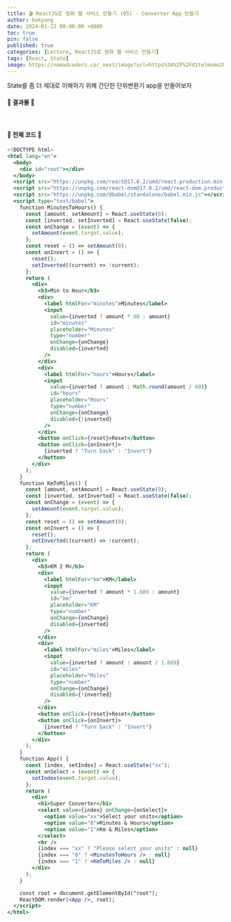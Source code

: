 ```yaml
---
title: 🎬 ReactJS로 영화 웹 서비스 만들기 (05) - Converter App 만들기
author: bokyung
date: 2024-01-22 00:00:00 +0800
toc: true
pin: false
published: true
categories: [Lecture, ReactJS로 영화 웹 서비스 만들기]
tags: [React, State]
image: https://nomadcoders.co/_next/image?url=https%3A%2F%2Fd1telmomo28umc.cloudfront.net%2Fmedia%2Fpublic%2Fthumbnails%2Freact-for-beginners.jpeg&w=1920&q=75
---
```


State를 좀 더 제대로 이해하기 위해 간단한 단위변환기 app을 만들어보자<br>

#### **🔽 결과물 🔽**

<html lang="en">
  <head>
    <meta charset="UTF-8" />
    <meta
      name="viewport"
      content="width=device-width, initial-scale=1.0"
    />
    <title>React Converter App</title>
  </head>
  <body>
    <div id="root"></div>
    <script
      src="https://unpkg.com/react@17.0.2/umd/react.production.min.js"
      crossorigin
    ></script>
    <script
      src="https://unpkg.com/react-dom@17.0.2/umd/react-dom.production.min.js"
      crossorigin
    ></script>
    <script
      src="https://unpkg.com/@babel/standalone/babel.min.js"
      crossorigin
    ></script>
    <script type="text/babel">
      function MinutesToHours() {
        const [amount, setAmount] = React.useState(0);
        const [inverted, setInverted] = React.useState(false);
        const onChange = (event) => {
          setAmount(event.target.value);
        };
        const reset = () => setAmount(0);
        const onInvert = () => {
          reset();
          setInverted((current) => !current);
        };
        return (
          <div>
            <h3>Min to Hour</h3>
            <div>
              <label htmlFor="minutes">Minutes</label>
              <input
                value={inverted ? amount * 60 : amount}
                id="minutes"
                placeholder="Minutes"
                type="number"
                onChange={onChange}
                disabled={inverted}
              />
            </div>
            <div>
              <label htmlFor="hours">Hours</label>
              <input
                value={inverted ? amount : Math.round(amount / 60)}
                id="hours"
                placeholder="Hours"
                type="number"
                onChange={onChange}
                disabled={!inverted}
              />
            </div>
            <button onClick={reset}>Reset</button>
            <button onClick={onInvert}>
              {inverted ? "Turn back" : "Invert"}
            </button>
          </div>
        );
      }
      function KmToMiles() {
        const [amount, setAmount] = React.useState(0);
        const [inverted, setInverted] = React.useState(false);
        const onChange = (event) => {
          setAmount(event.target.value);
        };
        const reset = () => setAmount(0);
        const onInvert = () => {
          reset();
          setInverted((current) => !current);
        };
        return (
          <div>
            <h3>KM 2 M</h3>
            <div>
              <label htmlFor="km">KM</label>
              <input
                value={inverted ? amount * 1.609 : amount}
                id="km"
                placeholder="KM"
                type="number"
                onChange={onChange}
                disabled={inverted}
              />
            </div>
            <div>
              <label htmlFor="miles">Miles</label>
              <input
                value={inverted ? amount : amount / 1.609}
                id="miles"
                placeholder="Miles"
                type="number"
                onChange={onChange}
                disabled={!inverted}
              />
            </div>
            <button onClick={reset}>Reset</button>
            <button onClick={onInvert}>
              {inverted ? "Turn back" : "Invert"}
            </button>
          </div>
        );
      }
      function App() {
        const [index, setIndex] = React.useState("xx");
        const onSelect = (event) => {
          setIndex(event.target.value);
        };
        return (
          <div>
            <h1>Super Converter</h1>
            <select value={index} onChange={onSelect}>
              <option value="xx">Select your units</option>
              <option value="0">Minutes & Hours</option>
              <option value="1">Km & Miles</option>
            </select>
            <hr />
            {index === "xx" ? (
              <p>Please select your units</p>
            ) : index === "0" ? (
              <MinutesToHours />
            ) : (
              <KmToMiles />
            )}
          </div>
        );
      }
      const root = document.getElementById("root");
      ReactDOM.render(<App />, root);
    </script>
  </body>
</html>

<br>

#### **🔽 전체 코드 🔽**

```jsx
<!DOCTYPE html>
<html lang="en">
  <body>
    <div id="root"></div>
  </body>
  <script src="https://unpkg.com/react@17.0.2/umd/react.production.min.js"></script>
  <script src="https://unpkg.com/react-dom@17.0.2/umd/react-dom.production.min.js"></script>
  <script src="https://unpkg.com/@babel/standalone/babel.min.js"></script>
  <script type="text/babel">
    function MinutesToHours() {
      const [amount, setAmount] = React.useState(0);
      const [inverted, setInverted] = React.useState(false);
      const onChange = (event) => {
        setAmount(event.target.value);
      };
      const reset = () => setAmount(0);
      const onInvert = () => {
        reset();
        setInverted((current) => !current);
      };
      return (
        <div>
          <h3>Min to Hour</h3>
          <div>
            <label htmlFor="minutes">Minutes</label>
            <input
              value={inverted ? amount * 60 : amount}
              id="minutes"
              placeholder="Minutes"
              type="number"
              onChange={onChange}
              disabled={inverted}
            />
          </div>
          <div>
            <label htmlFor="hours">Hours</label>
            <input
              value={inverted ? amount : Math.round(amount / 60)}
              id="hours"
              placeholder="Hours"
              type="number"
              onChange={onChange}
              disabled={!inverted}
            />
          </div>
          <button onClick={reset}>Reset</button>
          <button onClick={onInvert}>
            {inverted ? "Turn back" : "Invert"}
          </button>
        </div>
      );
    }
    function KmToMiles() {
      const [amount, setAmount] = React.useState(0);
      const [inverted, setInverted] = React.useState(false);
      const onChange = (event) => {
        setAmount(event.target.value);
      };
      const reset = () => setAmount(0);
      const onInvert = () => {
        reset();
        setInverted((current) => !current);
      };
      return (
        <div>
          <h3>KM 2 M</h3>
          <div>
            <label htmlFor="km">KM</label>
            <input
              value={inverted ? amount * 1.609 : amount}
              id="km"
              placeholder="KM"
              type="number"
              onChange={onChange}
              disabled={inverted}
            />
          </div>
          <div>
            <label htmlFor="miles">Miles</label>
            <input
              value={inverted ? amount : amount / 1.609}
              id="miles"
              placeholder="Miles"
              type="number"
              onChange={onChange}
              disabled={!inverted}
            />
          </div>
          <button onClick={reset}>Reset</button>
          <button onClick={onInvert}>
            {inverted ? "Turn back" : "Invert"}
          </button>
        </div>
      );
    }
    function App() {
      const [index, setIndex] = React.useState("xx");
      const onSelect = (event) => {
        setIndex(event.target.value);
      };
      return (
        <div>
          <h1>Super Converter</h1>
          <select value={index} onChange={onSelect}>
            <option value="xx">Select your units</option>
            <option value="0">Minutes & Hours</option>
            <option value="1">Km & Miles</option>
          </select>
          <hr />
          {index === "xx" ? "Please select your units" : null}
          {index === "0" ? <MinutesToHours /> : null}
          {index === "1" ? <KmToMiles /> : null}
        </div>
      );
    }

    const root = document.getElementById("root");
    ReactDOM.render(<App />, root);
  </script>
</html>
```
